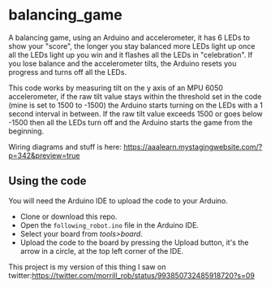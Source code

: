 # balancing_game

A balancing game, using an Arduino and accelerometer, it has 6 LEDs to show your
"score", the longer you stay balanced more LEDs light up once all the LEDs
light up you win and it flashes all the LEDs in "celebration".
If you lose balance and the accelerometer tilts, the Arduino resets you progress
and turns off all the LEDs.

This code works by measuring tilt on the y axis of an MPU 6050 accelerometer,
if the raw tilt value stays within the threshold set in the code
(mine is set to 1500 to -1500) the Arduino starts turning on the LEDs with a 1 second
interval in between. If the raw tilt value exceeds 1500 or goes below -1500 then
all the LEDs turn off and the Arduino starts the game from the beginning.

Wiring diagrams and stuff is here: https://aaalearn.mystagingwebsite.com/?p=342&preview=true

## Using the code
You will need the Arduino IDE to upload the code to your Arduino.

* Clone or download this repo.
* Open the `following_robot.ino` file in the Arduino IDE.
* Select your board from *tools>board*.
* Upload the code to the board by pressing the Upload button,
  it's the arrow in a circle, at the top left corner of the IDE.

This project is my version of this thing I saw on twitter:https://twitter.com/morrill_rob/status/993850732485918720?s=09
